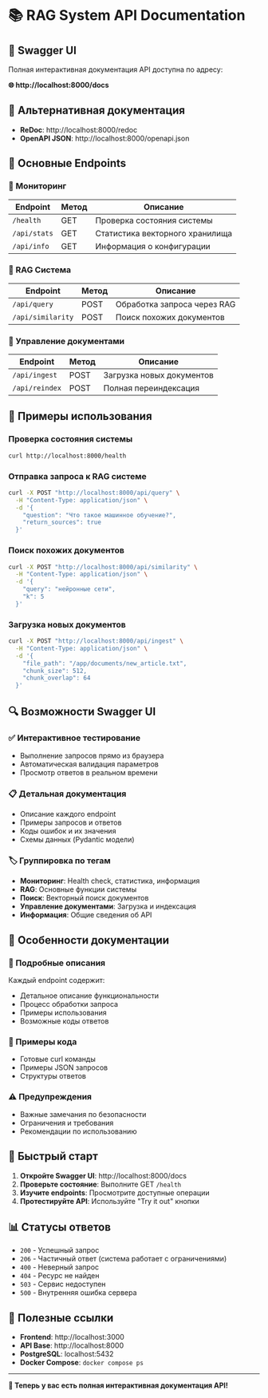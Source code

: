 # 📚 RAG System API Documentation

## 🚀 Swagger UI

Полная интерактивная документация API доступна по адресу:

**🌐 http://localhost:8000/docs**

## 📖 Альтернативная документация

- **ReDoc**: http://localhost:8000/redoc
- **OpenAPI JSON**: http://localhost:8000/openapi.json

## 🔧 Основные Endpoints

### 🏥 Мониторинг

| Endpoint | Метод | Описание |
|----------|-------|----------|
| `/health` | GET | Проверка состояния системы |
| `/api/stats` | GET | Статистика векторного хранилища |
| `/api/info` | GET | Информация о конфигурации |

### 🤖 RAG Система

| Endpoint | Метод | Описание |
|----------|-------|----------|
| `/api/query` | POST | Обработка запроса через RAG |
| `/api/similarity` | POST | Поиск похожих документов |

### 📁 Управление документами

| Endpoint | Метод | Описание |
|----------|-------|----------|
| `/api/ingest` | POST | Загрузка новых документов |
| `/api/reindex` | POST | Полная переиндексация |

## 🎯 Примеры использования

### Проверка состояния системы
```bash
curl http://localhost:8000/health
```

### Отправка запроса к RAG системе
```bash
curl -X POST "http://localhost:8000/api/query" \
  -H "Content-Type: application/json" \
  -d '{
    "question": "Что такое машинное обучение?",
    "return_sources": true
  }'
```

### Поиск похожих документов
```bash
curl -X POST "http://localhost:8000/api/similarity" \
  -H "Content-Type: application/json" \
  -d '{
    "query": "нейронные сети",
    "k": 5
  }'
```

### Загрузка новых документов
```bash
curl -X POST "http://localhost:8000/api/ingest" \
  -H "Content-Type: application/json" \
  -d '{
    "file_path": "/app/documents/new_article.txt",
    "chunk_size": 512,
    "chunk_overlap": 64
  }'
```

## 🔍 Возможности Swagger UI

### ✅ Интерактивное тестирование
- Выполнение запросов прямо из браузера
- Автоматическая валидация параметров
- Просмотр ответов в реальном времени

### 📋 Детальная документация
- Описание каждого endpoint
- Примеры запросов и ответов
- Коды ошибок и их значения
- Схемы данных (Pydantic модели)

### 🏷️ Группировка по тегам
- **Мониторинг**: Health check, статистика, информация
- **RAG**: Основные функции системы
- **Поиск**: Векторный поиск документов
- **Управление документами**: Загрузка и индексация
- **Информация**: Общие сведения об API

## 🎨 Особенности документации

### 📝 Подробные описания
Каждый endpoint содержит:
- Детальное описание функциональности
- Процесс обработки запроса
- Примеры использования
- Возможные коды ответов

### 🔧 Примеры кода
- Готовые curl команды
- Примеры JSON запросов
- Структуры ответов

### ⚠️ Предупреждения
- Важные замечания по безопасности
- Ограничения и требования
- Рекомендации по использованию

## 🚀 Быстрый старт

1. **Откройте Swagger UI**: http://localhost:8000/docs
2. **Проверьте состояние**: Выполните GET `/health`
3. **Изучите endpoints**: Просмотрите доступные операции
4. **Протестируйте API**: Используйте "Try it out" кнопки

## 📊 Статусы ответов

- `200` - Успешный запрос
- `206` - Частичный ответ (система работает с ограничениями)
- `400` - Неверный запрос
- `404` - Ресурс не найден
- `503` - Сервис недоступен
- `500` - Внутренняя ошибка сервера

## 🔗 Полезные ссылки

- **Frontend**: http://localhost:3000
- **API Base**: http://localhost:8000
- **PostgreSQL**: localhost:5432
- **Docker Compose**: `docker compose ps`

---

**🎉 Теперь у вас есть полная интерактивная документация API!** 